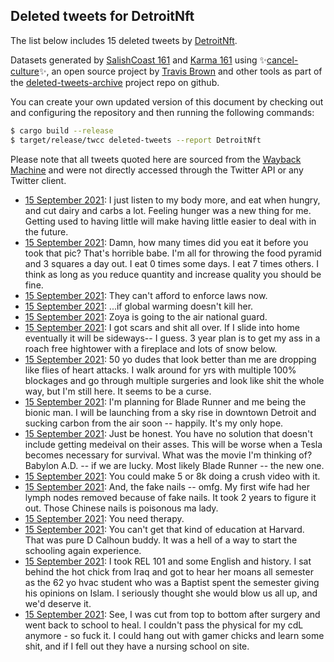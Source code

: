 ## Deleted tweets for DetroitNft

The list below includes 15 deleted tweets by
[DetroitNft](https://twitter.com/DetroitNft).



Datasets generated by [SalishCoast 161](https://twitter.com/SalishCoastA) and [Karma 161](https://twitter.com/KarmaOneSixOne)
using ✨[cancel-culture](https://github.com/travisbrown/cancel-culture)✨, an open source project by [Travis Brown](https://twitter.com/travisbrown) 
and other tools as part of the [deleted-tweets-archive](https://github.com/salcoast/deleted-tweets-archive/) project repo on github.

You can create your own updated version of this document by checking out and configuring the
repository and then running the following commands:

```bash
$ cargo build --release
$ target/release/twcc deleted-tweets --report DetroitNft
```

Please note that all tweets quoted here are sourced from the
[Wayback Machine](https://web.archive.org) and were not directly accessed through the Twitter API or
any Twitter client.

* [15 September 2021](https://web.archive.org/web/20210916170230/https://twitter.com/DetroitNft/status/1438266526814113793): I just listen to my body more, and eat when hungry, and cut dairy and carbs a lot. Feeling hunger was a new thing for me. Getting used to having little will make having little easier to deal with in the future.
* [15 September 2021](https://web.archive.org/web/20210916165950/https://twitter.com/DetroitNft/status/1438265807021252609): Damn, how many times did you eat it before you took that pic? That's horrible babe. I'm all for throwing the food pyramid and 3 squares a day out. I eat 0 times some days. I eat 7 times others. I think as long as you reduce quantity and increase quality you should be fine.
* [15 September 2021](https://web.archive.org/web/20210916091258/https://twitter.com/DetroitNft/status/1438167461132636161): They can't afford to enforce laws now.
* [15 September 2021](https://web.archive.org/web/20210916085338/https://twitter.com/DetroitNft/status/1438164129768951810): ...if global warming doesn't kill her.
* [15 September 2021](https://web.archive.org/web/20210916085212/https://twitter.com/DetroitNft/status/1438164011573555206): Zoya is going to the air national guard.
* [15 September 2021](https://web.archive.org/web/20210916084632/https://twitter.com/DetroitNft/status/1438163050918465545): I got scars and shit all over. If I slide into home eventually it will be sideways-- I guess. 3 year plan is to get my ass in a roach free hightower with a fireplace and lots of snow below.
* [15 September 2021](https://web.archive.org/web/20210916084336/https://twitter.com/DetroitNft/status/1438162597757530126): 50 yo dudes that look better than me are dropping like flies of heart attacks. I walk around for yrs with multiple 100% blockages and go through multiple surgeries and look like shit the whole way, but I'm still here. It seems to be a curse.
* [15 September 2021](https://web.archive.org/web/20210916083837/https://twitter.com/DetroitNft/status/1438161782540050438): I'm planning for Blade Runner and me being the bionic man. I will be launching from a sky rise in downtown Detroit and sucking carbon from the air soon -- happily. It's my only hope.
* [15 September 2021](https://web.archive.org/web/20210916083521/https://twitter.com/DetroitNft/status/1438161252497465349): Just be honest. You have no solution that doesn't include getting medeival on their asses. This will be worse when a Tesla becomes necessary for survival. What was the movie I'm thinking of? Babylon A.D. -- if we are lucky. Most likely Blade Runner -- the new one.
* [15 September 2021](https://web.archive.org/web/20210916081259/https://twitter.com/DetroitNft/status/1438157691260637192): You could make 5 or 8k doing a crush video with it.
* [15 September 2021](https://web.archive.org/web/20210916081136/https://twitter.com/DetroitNft/status/1438157430710484997): And, the fake nails -- omfg. My first wife had her lymph nodes removed because of fake nails. It took 2 years to figure it out. Those Chinese nails is poisonous ma lady.
* [15 September 2021](https://web.archive.org/web/20210916080659/https://twitter.com/DetroitNft/status/1438156778471141382): You need therapy.
* [15 September 2021](https://web.archive.org/web/20210916073121/https://twitter.com/DetroitNft/status/1438153738946895880): You can't get that kind of education at Harvard. That was pure D Calhoun buddy. It was a hell of a way to start the schooling again experience.
* [15 September 2021](https://web.archive.org/web/20210916072948/https://twitter.com/DetroitNft/status/1438153492233953287): I took REL 101 and some English and history. I sat behind the hot chick from Iraq and got to hear her moans all semester as the 62 yo hvac student who was a Baptist spent the semester giving his opinions on Islam. I seriously thought she would blow us all up, and we'd deserve it.
* [15 September 2021](https://web.archive.org/web/20210916072652/https://twitter.com/DetroitNft/status/1438152986757316612): See, I was cut from top to bottom after surgery and went back to school to heal. I couldn't pass the physical for my cdL anymore - so fuck it. I could hang out with gamer chicks and learn some shit, and if I fell out they have a nursing school on site.
